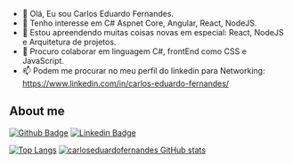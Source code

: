 - 👋 Olá, Eu sou Carlos Eduardo Fernandes.
- 👀 Tenho interesse em C# Aspnet Core, Angular, React, NodeJS.
- 🌱 Estou apreendendo muitas coisas novas em especial: React, NodeJS e Arquitetura de projetos.
- 💞️ Procuro colaborar em linguagem C#, frontEnd como CSS e JavaScript.
- 📫 Podem me procurar no meu perfil do linkedin para Networking: https://www.linkedin.com/in/carlos-eduardo-fernandes/

## About me

[![Github Badge](https://img.shields.io/badge/-Github-000?style=flat-square&logo=Github&logoColor=white&link=https://github.com/carloseduardofernandes/carloseduardofernandes)](https://github.com/carloseduardofernandes/carloseduardofernandes)
[![Linkedin Badge](https://img.shields.io/badge/-LinkedIn-blue?style=flat-square&logo=Linkedin&logoColor=white&link=https://www.linkedin.com/in/carlos-eduardo-fernandes/)](https://www.linkedin.com/in/carlos-eduardo-fernandes/)

[![Top Langs](https://github-readme-stats.vercel.app/api/top-langs/?username=carloseduardofernandes&layout=compact)](https://github.com/carloseduardofernandes/github-readme-stats)
[![carloseduardofernandes GitHub stats](https://github-readme-stats.vercel.app/api?username=carloseduardofernandes)](https://github.com/carloseduardofernandes/github-readme-stats)


<!---
carloseduardofernandes/carloseduardofernandes is a ✨ special ✨ repository because its `README.md` (this file) appears on your GitHub profile.
You can click the Preview link to take a look at your changes.
--->
